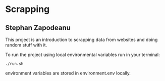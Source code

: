 # Scrapping
## Stephan Zapodeanu

This project is an introduction to scrapping data from websites and doing random stuff with it.


To run the project using local environmental variables run in your terminal:
 
```shell
./run.sh
```

environment variables are stored in environment.env locally.